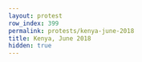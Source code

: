 ```yaml
---
layout: protest
row_index: 399
permalink: protests/kenya-june-2018
title: Kenya, June 2018
hidden: true
---
```

